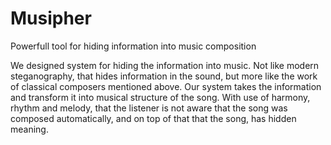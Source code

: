 # Musipher
Powerfull tool for hiding information into music composition

We designed system for hiding the information into music. Not like modern steganography, that hides information in the sound, but more like the work of classical composers mentioned above. Our system takes the information and transform it into musical structure of the song. With use of harmony, rhythm and melody, that the listener is not aware that the song was composed automatically, and on top of that that the song, has hidden meaning. 

